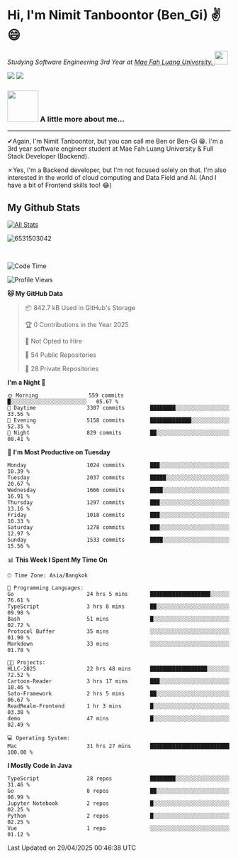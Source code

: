 # Hi, I'm Nimit Tanboontor (Ben_Gi) ✌😄
<p><em>Studying Software Engineering 3rd Year at <a href="https://en.mfu.ac.th/home.html"> Mae Fah Luang University.
</a><img src="https://media.giphy.com/media/WUlplcMpOCEmTGBtBW/giphy.gif" width="30"> </em></p>


[![](https://img.shields.io/badge/linkedin-%230077B5.svg?style=for-the-badge&logo=linkedin)]([https://www.linkedin.com/in/thanaphoom-babparn/](https://www.linkedin.com/in/nimit-tanbooutor-798139246/))
[![](https://img.shields.io/badge/Medium-12100E?style=for-the-badge&logo=medium&logoColor=white)](https://medium.com/@nimittanbooutor)

### <img src="https://media.giphy.com/media/VgCDAzcKvsR6OM0uWg/giphy.gif" width="70"> A little more about me...  

<hr> <!-- Horizontal line -->

&#10004;Again, I'm Nimit Tanboontor, but you can call me Ben or Ben-Gi 😁. I'm a 3rd year software engineer student at Mae Fah Luang University & Full Stack Developer (Backend).

&#10007;Yes, I'm a Backend developer, but I'm not focused solely on that. I'm also interested in the world of cloud computing and Data Field and AI. (And I have a bit of Frontend skills too! 😂)


## My Github Stats

[![All Stats](https://github-readme-stats.vercel.app/api?username=6531503042&show_icons=true&theme=algolia)](https://github.com/6531503042)

<p><img align="center" src="https://github-readme-streak-stats.herokuapp.com/?user=6531503042&" alt="6531503042" /></p>

<br />


<!--START_SECTION:waka-->
![Code Time](http://img.shields.io/badge/Code%20Time-513%20hrs%2058%20mins-blue)

![Profile Views](http://img.shields.io/badge/Profile%20Views-0-blue)

**🐱 My GitHub Data** 

> 📦 842.7 kB Used in GitHub's Storage 
 > 
> 🏆 0 Contributions in the Year 2025
 > 
> 🚫 Not Opted to Hire
 > 
> 📜 54 Public Repositories 
 > 
> 🔑 28 Private Repositories 
 > 
**I'm a Night 🦉** 

```text
🌞 Morning                559 commits         █░░░░░░░░░░░░░░░░░░░░░░░░   05.67 % 
🌆 Daytime                3307 commits        ████████░░░░░░░░░░░░░░░░░   33.56 % 
🌃 Evening                5158 commits        █████████████░░░░░░░░░░░░   52.35 % 
🌙 Night                  829 commits         ██░░░░░░░░░░░░░░░░░░░░░░░   08.41 % 
```
📅 **I'm Most Productive on Tuesday** 

```text
Monday                   1024 commits        ███░░░░░░░░░░░░░░░░░░░░░░   10.39 % 
Tuesday                  2037 commits        █████░░░░░░░░░░░░░░░░░░░░   20.67 % 
Wednesday                1666 commits        ████░░░░░░░░░░░░░░░░░░░░░   16.91 % 
Thursday                 1297 commits        ███░░░░░░░░░░░░░░░░░░░░░░   13.16 % 
Friday                   1018 commits        ███░░░░░░░░░░░░░░░░░░░░░░   10.33 % 
Saturday                 1278 commits        ███░░░░░░░░░░░░░░░░░░░░░░   12.97 % 
Sunday                   1533 commits        ████░░░░░░░░░░░░░░░░░░░░░   15.56 % 
```


📊 **This Week I Spent My Time On** 

```text
🕑︎ Time Zone: Asia/Bangkok

💬 Programming Languages: 
Go                       24 hrs 5 mins       ███████████████████░░░░░░   76.61 % 
TypeScript               3 hrs 8 mins        ██░░░░░░░░░░░░░░░░░░░░░░░   09.98 % 
Bash                     51 mins             █░░░░░░░░░░░░░░░░░░░░░░░░   02.72 % 
Protocol Buffer          35 mins             ░░░░░░░░░░░░░░░░░░░░░░░░░   01.90 % 
Markdown                 33 mins             ░░░░░░░░░░░░░░░░░░░░░░░░░   01.78 % 

🐱‍💻 Projects: 
HLLC-2025                22 hrs 48 mins      ██████████████████░░░░░░░   72.52 % 
Cartoon-Reader           3 hrs 17 mins       ███░░░░░░░░░░░░░░░░░░░░░░   10.46 % 
Sato-Framework           2 hrs 5 mins        ██░░░░░░░░░░░░░░░░░░░░░░░   06.67 % 
ReadRealm-Frontend       1 hr 3 mins         █░░░░░░░░░░░░░░░░░░░░░░░░   03.38 % 
demo                     47 mins             █░░░░░░░░░░░░░░░░░░░░░░░░   02.49 % 

💻 Operating System: 
Mac                      31 hrs 27 mins      █████████████████████████   100.00 % 
```

**I Mostly Code in Java** 

```text
TypeScript               28 repos            ████████░░░░░░░░░░░░░░░░░   31.46 % 
Go                       8 repos             ██░░░░░░░░░░░░░░░░░░░░░░░   08.99 % 
Jupyter Notebook         2 repos             █░░░░░░░░░░░░░░░░░░░░░░░░   02.25 % 
Python                   2 repos             █░░░░░░░░░░░░░░░░░░░░░░░░   02.25 % 
Vue                      1 repo              ░░░░░░░░░░░░░░░░░░░░░░░░░   01.12 % 
```




 Last Updated on 29/04/2025 00:46:38 UTC
<!--END_SECTION:waka-->
